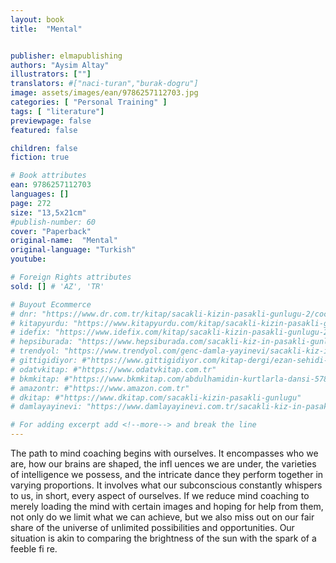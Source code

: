 ```yaml
---
layout: book
title:  "Mental"


publisher: elmapublishing
authors: "Aysim Altay"
illustrators: [""]
translators: #["naci-turan","burak-dogru"]
image: assets/images/ean/9786257112703.jpg
categories: [ "Personal Training" ]
tags: [ "literature"]
previewpage: false
featured: false

children: false
fiction: true

# Book attributes
ean: 9786257112703
languages: []
page: 272
size: "13,5x21cm"
#publish-number: 60
cover: "Paperback"
original-name:  "Mental"
original-language: "Turkish"
youtube:

# Foreign Rights attributes
sold: [] # 'AZ', 'TR'

# Buyout Ecommerce
# dnr: "https://www.dr.com.tr/kitap/sacakli-kizin-pasakli-gunlugu-2/cocuk-ve-genclik/genclik-10-yas/roman-oyku/urunno=0001893059001"
# kitapyurdu: "https://www.kitapyurdu.com/kitap/sacakli-kizin-pasakli-gunlugu-2-/560122.html&filter_name=Sa%C3%A7akl%C4%B1+K%C4%B1z%27%C4%B1n+Pasakl%C4%B1+G%C3%BCnl%C3%BC%C4%9F%C3%BC+2"
# idefix: "https://www.idefix.com/kitap/sacakli-kizin-pasakli-gunlugu-2/cocuk-ve-genclik/genclik-10-yas/roman-oyku/urunno=0001893059001"
# hepsiburada: "https://www.hepsiburada.com/sacakli-kiz-in-pasakli-gunlugu-2-damla-yayinevi-p-HBV000012ER86"
# trendyol: "https://www.trendyol.com/genc-damla-yayinevi/sacakli-kiz-in-pasakli-gunlugu-2-p-54825777"
# gittigidiyor: #"https://www.gittigidiyor.com/kitap-dergi/ezan-sehidi-adnan-menderes_pdp_732728793"
# odatvkitap: #"https://www.odatvkitap.com.tr"
# bkmkitap: #"https://www.bkmkitap.com/abdulhamidin-kurtlarla-dansi-578226"
# amazontr: #"https://www.amazon.com.tr"
# dkitap: #"https://www.dkitap.com/sacakli-kizin-pasakli-gunlugu"
# damlayayinevi: "https://www.damlayayinevi.com.tr/sacakli-kiz-in-pasakli-gunlugu-2-bu-iste-bi-terslik-var"

# For adding excerpt add <!--more--> and break the line
---
```

The path to mind coaching begins with ourselves.
It encompasses who we are, how our brains are
shaped, the infl uences we are under, the varieties
of intelligence we possess, and the intricate dance
they perform together in varying proportions. It involves what our subconscious constantly whispers
to us, in short, every aspect of ourselves. If we
reduce mind coaching to merely loading the mind
with certain images and hoping for help from them,
not only do we limit what we can achieve, but we
also miss out on our fair share of the universe of
unlimited possibilities and opportunities. Our situation is akin to comparing the brightness of the sun
with the spark of a feeble fi re.
<!--more--> 

